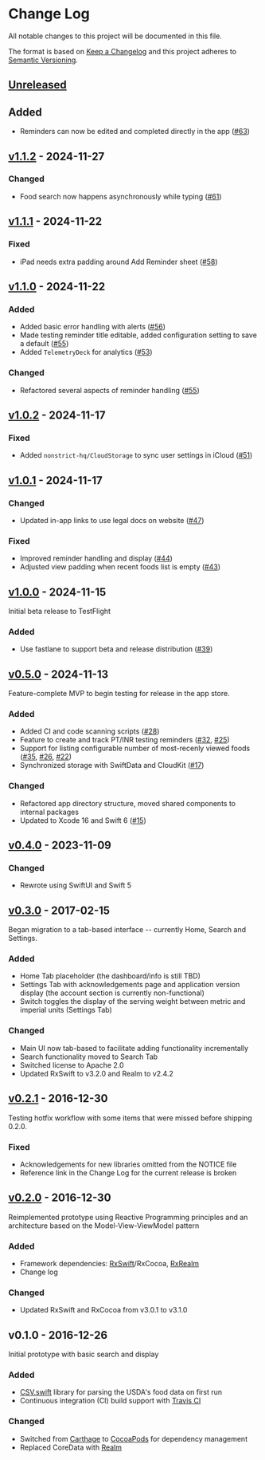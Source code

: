 # Change Log

All notable changes to this project will be documented in this file.

The format is based on [Keep a Changelog](http://keepachangelog.com/)
and this project adheres to [Semantic Versioning](http://semver.org/).

## [Unreleased]

## Added

- Reminders can now be edited and completed directly in the app ([#63](https://github.com/robertwtucker/kfinderapp-ios/pull/63))

## [v1.1.2] - 2024-11-27

### Changed

- Food search now happens asynchronously while typing ([#61](https://github.com/robertwtucker/kfinderapp-ios/issues/61))

## [v1.1.1] - 2024-11-22

### Fixed

- iPad needs extra padding around Add Reminder sheet ([#58](https://github.com/robertwtucker/kfinderapp-ios/issues/58))

## [v1.1.0] - 2024-11-22

### Added

- Added basic error handling with alerts ([#56](https://github.com/robertwtucker/kfinderapp-ios/issues/56))
- Made testing reminder title editable, added configuration setting to save
  a default ([#55](https://github.com/robertwtucker/kfinderapp-ios/issues/55))
- Added `TelemetryDeck` for analytics ([#53](https://github.com/robertwtucker/kfinderapp-ios/issues/53))

### Changed

- Refactored several aspects of reminder handling ([#55](https://github.com/robertwtucker/kfinderapp-ios/issues/55))

## [v1.0.2] - 2024-11-17

### Fixed

- Added `nonstrict-hq/CloudStorage` to sync user settings in iCloud ([#51](https://github.com/robertwtucker/kfinderapp-ios/pull/51))

## [v1.0.1] - 2024-11-17

### Changed

- Updated in-app links to use legal docs on website ([#47](https://github.com/robertwtucker/kfinderapp-ios/pull/47))

### Fixed

- Improved reminder handling and display ([#44](https://github.com/robertwtucker/kfinderapp-ios/pull/44))
- Adjusted view padding when recent foods list is empty ([#43](https://github.com/robertwtucker/kfinderapp-ios/pull/43))

## [v1.0.0] - 2024-11-15

Initial beta release to TestFlight

### Added

- Use fastlane to support beta and release distribution ([#39](https://github.com/robertwtucker/kfinderapp-ios/pull/39))

## [v0.5.0] - 2024-11-13

Feature-complete MVP to begin testing for release in the app store.

### Added

- Added CI and code scanning scripts ([#28](https://github.com/robertwtucker/kfinderapp-ios/pull/28))
- Feature to create and track PT/INR testing reminders ([#32](https://github.com/robertwtucker/kfinderapp-ios/pull/32),
  [#25](https://github.com/robertwtucker/kfinderapp-ios/pull/25))
- Support for listing configurable number of most-recenly viewed foods ([#35](https://github.com/robertwtucker/kfinderapp-ios/pull/35),
  [#26](https://github.com/robertwtucker/kfinderapp-ios/pull/26),
  [#22](https://github.com/robertwtucker/kfinderapp-ios/pull/22))
- Synchronized storage with SwiftData and CloudKit ([#17](https://github.com/robertwtucker/kfinderapp-ios/pull/17))

### Changed

- Refactored app directory structure, moved shared components to internal
  packages
- Updated to Xcode 16 and Swift 6 ([#15](https://github.com/robertwtucker/kfinderapp-ios/pull/15))

## [v0.4.0] - 2023-11-09

### Changed

- Rewrote using SwiftUI and Swift 5

## [v0.3.0] - 2017-02-15

Began migration to a tab-based interface -- currently Home, Search and Settings.

### Added

- Home Tab placeholder (the dashboard/info is still TBD)
- Settings Tab with acknowledgements page and application version display (the
  account section is currently non-functional)
- Switch toggles the display of the serving weight between metric and imperial
  units (Settings Tab)

### Changed

- Main UI now tab-based to facilitate adding functionality incrementally
- Search functionality moved to Search Tab
- Switched license to Apache 2.0
- Updated RxSwift to v3.2.0 and Realm to v2.4.2

## [v0.2.1] - 2016-12-30

Testing hotfix workflow with some items that were missed before shipping 0.2.0.

### Fixed

- Acknowledgements for new libraries omitted from the NOTICE file
- Reference link in the Change Log for the current release is broken

## [v0.2.0] - 2016-12-30

Reimplemented prototype using Reactive Programming principles and an architecture
based on the Model-View-ViewModel pattern

### Added

- Framework dependencies: [RxSwift](https://github.com/ReactiveX/RxSwift)/RxCocoa,
  [RxRealm](https://github.com/RxSwiftCommunity/RxRealm)
- Change log

### Changed

- Updated RxSwift and RxCocoa from v3.0.1 to v3.1.0

## v0.1.0 - 2016-12-26

Initial prototype with basic search and display

### Added

- [CSV.swift](https://github.com/yaslab/CSV.swift) library for parsing the
  USDA's food data on first run
- Continuous integration (CI) build support with [Travis CI](https://travis-ci.org/robertwtucker/kfinderapp-ios)

### Changed

- Switched from [Carthage](https://github.com/Carthage/Carthage) to
  [CocoaPods](https://cocoapods.org/about) for dependency management
- Replaced CoreData with [Realm](https://realm.io/)

[Unreleased]: https://github.com/robertwtucker/kfinderapp-ios/compare/v1.1.2...HEAD
[v1.1.2]: https://github.com/robertwtucker/kfinderapp-ios/compare/v1.1.1...v1.1.2
[v1.1.1]: https://github.com/robertwtucker/kfinderapp-ios/compare/v1.1.0...v1.1.1
[v1.1.0]: https://github.com/robertwtucker/kfinderapp-ios/compare/v1.0.2...v1.1.0
[v1.0.2]: https://github.com/robertwtucker/kfinderapp-ios/compare/v1.0.1...v1.0.2
[v1.0.1]: https://github.com/robertwtucker/kfinderapp-ios/compare/v1.0.0...v1.0.1
[v1.0.0]: https://github.com/robertwtucker/kfinderapp-ios/compare/v0.5.0...v1.0.0
[v0.5.0]: https://github.com/robertwtucker/kfinderapp-ios/compare/v0.4.0...v0.5.0
[v0.4.0]: https://github.com/robertwtucker/kfinderapp-ios/compare/v0.3.0...v0.4.0
[v0.3.0]: https://github.com/robertwtucker/kfinderapp-ios/compare/v0.2.1...v0.3.0
[v0.2.1]: https://github.com/robertwtucker/kfinderapp-ios/compare/v0.2.0...v0.2.1
[v0.2.0]: https://github.com/robertwtucker/kfinderapp-ios/compare/v0.1.0...v0.2.0
